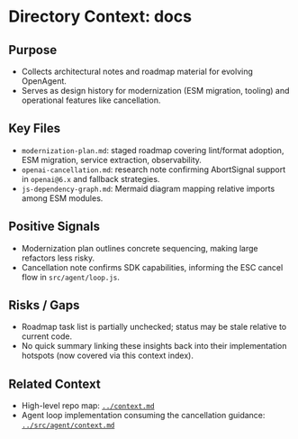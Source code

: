 # Directory Context: docs

## Purpose

- Collects architectural notes and roadmap material for evolving OpenAgent.
- Serves as design history for modernization (ESM migration, tooling) and operational features like cancellation.

## Key Files

- `modernization-plan.md`: staged roadmap covering lint/format adoption, ESM migration, service extraction, observability.
- `openai-cancellation.md`: research note confirming AbortSignal support in `openai@6.x` and fallback strategies.
- `js-dependency-graph.md`: Mermaid diagram mapping relative imports among ESM modules.

## Positive Signals

- Modernization plan outlines concrete sequencing, making large refactors less risky.
- Cancellation note confirms SDK capabilities, informing the ESC cancel flow in `src/agent/loop.js`.

## Risks / Gaps

- Roadmap task list is partially unchecked; status may be stale relative to current code.
- No quick summary linking these insights back into their implementation hotspots (now covered via this context index).

## Related Context

- High-level repo map: [`../context.md`](../context.md)
- Agent loop implementation consuming the cancellation guidance: [`../src/agent/context.md`](../src/agent/context.md)
